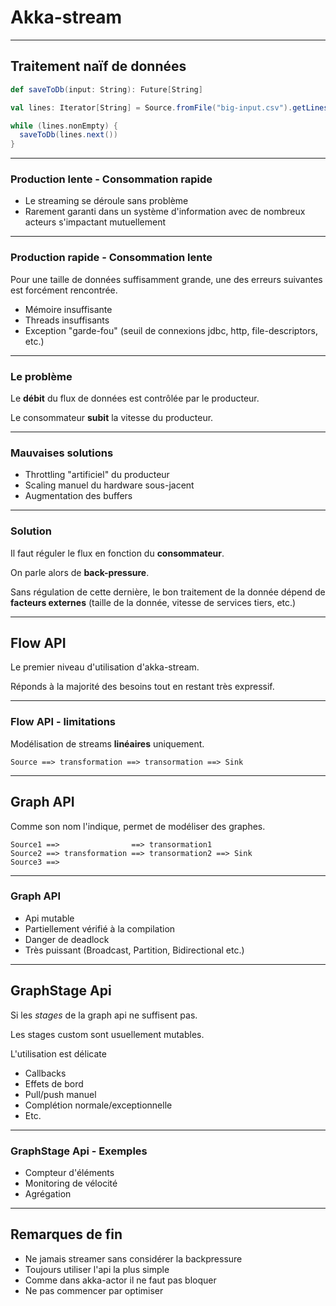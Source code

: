 
# Akka-stream

---

## Traitement naïf de données
```scala
def saveToDb(input: String): Future[String]

val lines: Iterator[String] = Source.fromFile("big-input.csv").getLines()

while (lines.nonEmpty) {
  saveToDb(lines.next())
}
```

---

### Production lente - Consommation rapide

- Le streaming se déroule sans problème
- Rarement garanti dans un système d'information avec de nombreux acteurs s'impactant mutuellement 

---

### Production rapide - Consommation lente

Pour une taille de données suffisamment grande, une des erreurs suivantes est forcément rencontrée. 

- Mémoire insuffisante
- Threads insuffisants
- Exception "garde-fou" (seuil de connexions jdbc, http, file-descriptors, etc.)

---

### Le problème

Le **débit** du flux de données est contrôlée par le producteur.

Le consommateur **subit** la vitesse du producteur.

---

### Mauvaises solutions

- Throttling "artificiel" du producteur
- Scaling manuel du hardware sous-jacent
- Augmentation des buffers

---

### Solution

Il faut réguler le flux en fonction du **consommateur**.

On parle alors de **back-pressure**.

Sans régulation de cette dernière, le bon traitement de la donnée dépend de **facteurs externes** (taille de la donnée, vitesse de services tiers, etc.)

---

## Flow API

Le premier niveau d'utilisation d'akka-stream.

Réponds à la majorité des besoins tout en restant très expressif.

---

### Flow API - limitations

Modélisation de streams **linéaires** uniquement.


```
Source ==> transformation ==> transormation ==> Sink
```

---

## Graph API

Comme son nom l'indique, permet de modéliser des graphes.

```
Source1 ==>                ==> transormation1 
Source2 ==> transformation ==> transormation2 ==> Sink
Source3 ==>                
```

---

### Graph API

- Api mutable
- Partiellement vérifié à la compilation
- Danger de deadlock
- Très puissant (Broadcast, Partition, Bidirectional etc.)

---

## GraphStage Api

Si les *stages* de la graph api ne suffisent pas.

Les stages custom sont usuellement mutables.

L'utilisation est délicate 
- Callbacks
- Effets de bord
- Pull/push manuel
- Complétion normale/exceptionnelle
- Etc.

---

### GraphStage Api - Exemples

- Compteur d'éléments
- Monitoring de vélocité
- Agrégation

---

## Remarques de fin

- Ne jamais streamer sans considérer la backpressure
- Toujours utiliser l'api la plus simple
- Comme dans akka-actor il ne faut pas bloquer
- Ne pas commencer par optimiser
